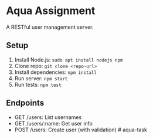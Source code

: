 # Aqua Assignment

A RESTful user management server.

## Setup

1. Install Node.js: `sudo apt install nodejs npm`
2. Clone repo: `git clone <repo-url>`
3. Install dependencies: `npm install`
4. Run server: `npm start`
5. Run tests: `npm test`

## Endpoints

- GET /users: List usernames
- GET /users/:name: Get user info
- POST /users: Create user (with validation)
#   a q u a - t a s k  
 